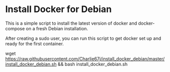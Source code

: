 # Install Docker for Debian

This is a simple script to install the latest version of docker and docker-compose on a fresh Debian installation.

After creating a sudo user, you can run this script to get docker set up and ready for the first container. 

wget https://raw.githubusercontent.com/Charlie67j/install_docker_debian/master/install_docker_debian.sh && bash install_docker_debian.sh
